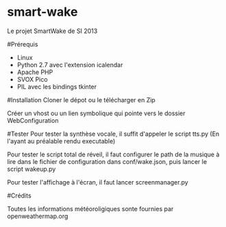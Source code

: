 smart-wake
==========

Le projet SmartWake de SI 2013

#Prérequis
* Linux
* Python 2.7 avec l'extension icalendar
* Apache  PHP
* SVOX Pico
* PIL avec les bindings tkinter

#Installation
Cloner le dépot ou le télécharger en Zip

Créer un vhost ou un lien symbolique qui pointe vers le dossier WebConfiguration

#Tester
Pour tester la synthèse vocale, il suffit d'appeler le script tts.py (En l'ayant au préalable rendu executable)

Pour tester le script total de réveil, il faut configurer le path de la musique à lire dans le fichier de configuration dans conf/wake.json, puis lancer le script wakeup.py

Pour tester l'affichage à l'écran, il faut lancer screenmanager.py

#Crédits

Toutes les informations météoroligiques sonte fournies par openweathermap.org
